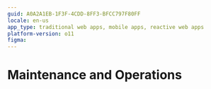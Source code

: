 ```yaml
---
guid: A0A2A1EB-1F3F-4CDD-8FF3-BFCC797F80FF
locale: en-us
app_type: traditional web apps, mobile apps, reactive web apps
platform-version: o11
figma:
---
```


# Maintenance and Operations

